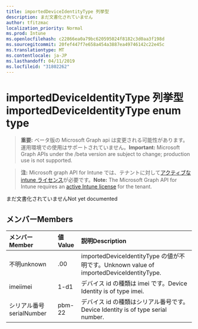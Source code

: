 ```yaml
---
title: importedDeviceIdentityType 列挙型
description: まだ文書化されていません
author: tfitzmac
localization_priority: Normal
ms.prod: Intune
ms.openlocfilehash: c22866ea0a79bc620595024f8182c3d0aa3f198d
ms.sourcegitcommit: 20fef447f7e658a454a3887ea49746142c22e45c
ms.translationtype: MT
ms.contentlocale: ja-JP
ms.lasthandoff: 04/11/2019
ms.locfileid: "31802262"
---
```

# <a name="importeddeviceidentitytype-enum-type"></a><span data-ttu-id="c2328-103">importedDeviceIdentityType 列挙型</span><span class="sxs-lookup"><span data-stu-id="c2328-103">importedDeviceIdentityType enum type</span></span>

> <span data-ttu-id="c2328-104">**重要:** ベータ版の Microsoft Graph api は変更される可能性があります。運用環境での使用はサポートされていません。</span><span class="sxs-lookup"><span data-stu-id="c2328-104">**Important:** Microsoft Graph APIs under the /beta version are subject to change; production use is not supported.</span></span>

> <span data-ttu-id="c2328-105">**注:** Microsoft graph API for Intune では、テナントに対して[アクティブな intune ライセンス](https://go.microsoft.com/fwlink/?linkid=839381)が必要です。</span><span class="sxs-lookup"><span data-stu-id="c2328-105">**Note:** The Microsoft Graph API for Intune requires an [active Intune license](https://go.microsoft.com/fwlink/?linkid=839381) for the tenant.</span></span>

<span data-ttu-id="c2328-106">まだ文書化されていません</span><span class="sxs-lookup"><span data-stu-id="c2328-106">Not yet documented</span></span>

## <a name="members"></a><span data-ttu-id="c2328-107">メンバー</span><span class="sxs-lookup"><span data-stu-id="c2328-107">Members</span></span>
|<span data-ttu-id="c2328-108">メンバー</span><span class="sxs-lookup"><span data-stu-id="c2328-108">Member</span></span>|<span data-ttu-id="c2328-109">値</span><span class="sxs-lookup"><span data-stu-id="c2328-109">Value</span></span>|<span data-ttu-id="c2328-110">説明</span><span class="sxs-lookup"><span data-stu-id="c2328-110">Description</span></span>|
|:---|:---|:---|
|<span data-ttu-id="c2328-111">不明</span><span class="sxs-lookup"><span data-stu-id="c2328-111">unknown</span></span>|<span data-ttu-id="c2328-112">.0</span><span class="sxs-lookup"><span data-stu-id="c2328-112">0</span></span>|<span data-ttu-id="c2328-113">importedDeviceIdentityType の値が不明です。</span><span class="sxs-lookup"><span data-stu-id="c2328-113">Unknown value of importedDeviceIdentityType.</span></span>|
|<span data-ttu-id="c2328-114">imei</span><span class="sxs-lookup"><span data-stu-id="c2328-114">imei</span></span>|<span data-ttu-id="c2328-115">1-d</span><span class="sxs-lookup"><span data-stu-id="c2328-115">1</span></span>|<span data-ttu-id="c2328-116">デバイス id の種類は imei です。</span><span class="sxs-lookup"><span data-stu-id="c2328-116">Device Identity is of type imei.</span></span>|
|<span data-ttu-id="c2328-117">シリアル番号</span><span class="sxs-lookup"><span data-stu-id="c2328-117">serialNumber</span></span>|<span data-ttu-id="c2328-118">pbm-2</span><span class="sxs-lookup"><span data-stu-id="c2328-118">2</span></span>|<span data-ttu-id="c2328-119">デバイス id の種類はシリアル番号です。</span><span class="sxs-lookup"><span data-stu-id="c2328-119">Device Identity is of type serial number.</span></span>|





